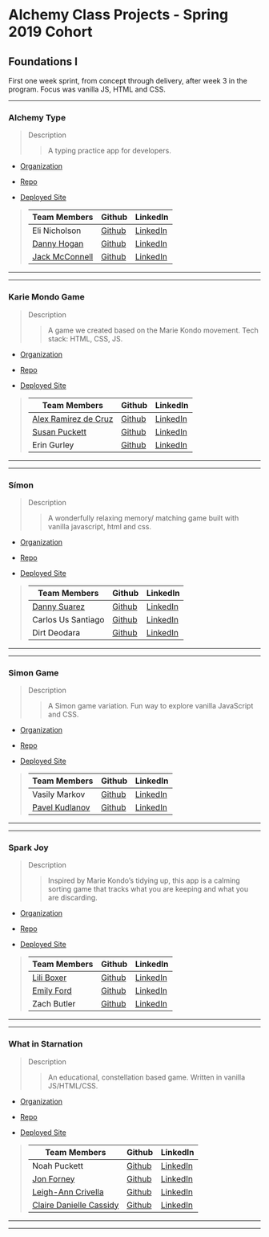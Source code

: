 # Alchemy Class Projects - Spring 2019 Cohort

## Foundations I

First one week sprint, from concept through delivery, after week 3 in the program.  Focus was vanilla JS, HTML and CSS.
___
### Alchemy Type

> Description 
>>A typing practice app for developers.

* [Organization](https://github.com/alchemy-type)

* [Repo](https://github.com/alchemy-type/alchemy-type.github.io)

* [Deployed Site](https://alchemy-type.github.io/landing.html)

>| Team Members  | Github  | LinkedIn  |
>|---|---|---|
>|  Eli Nicholson | [Github](https://github.com/EmNicholson93)   | [LinkedIn](https://www.linkedin.com/in/eli-nicholson/)   |
>|  [Danny Hogan](http://www.dannyhogan.dev/) | [Github](https://github.com/dannyhogan)   | [LinkedIn](https://www.linkedin.com/in/danny-hogan/)   |
>|  [Jack McConnell](http://jackmcconnell.dev/) | [Github](https://github.com/jwmcconnell)   | [LinkedIn](https://www.linkedin.com/in/mcconnelljack/)   |

___
___
### Karie Mondo Game

> Description 
>>A game we created based on the Marie Kondo movement. Tech stack: HTML, CSS, JS.

* [Organization](https://github.com/team-tidy)

* [Repo](https://github.com/team-tidy/Karie-Mondo)

* [Deployed Site](https://team-tidy.github.io/Karie-Mondo/)

>| Team Members  | Github  | LinkedIn  |
>|---|---|---|
>|  [Alex Ramirez de Cruz](https://alexramirezdecruz.com/) | [Github](https://github.com/aramirezdecruz3148)   | [LinkedIn](https://www.linkedin.com/in/alex-ramirez-de-cruz/)   |
>|  [Susan Puckett](susanpuckett.dev) | [Github](https://github.com/sepuckett86)   | [LinkedIn](https://www.linkedin.com/in/susanpuckett/)   |
>|  Erin Gurley | [Github](https://github.com/eringurley)   | [LinkedIn](https://www.linkedin.com/in/erin-gurley/)   |

___
___
### Símon

> Description 
>>A wonderfully relaxing memory/ matching game built with vanilla javascript, html and css.

* [Organization](https://github.com/simon-gang)

* [Repo](https://github.com/simon-gang/simon-gang.github.io)

* [Deployed Site](https://simon-gang.github.io/)

>| Team Members  | Github  | LinkedIn  |
>|---|---|---|
>|  [Danny Suarez](http://www.dannycodes.io/) | [Github](https://github.com/DannySuarez)   | [LinkedIn](https://www.linkedin.com/in/dannysuarezpdx/)   |
>| Carlos Us Santiago |  [Github](https://github.com/carlosus)  |  [LinkedIn](https://www.linkedin.com/in/carlosuss/)  |
>|  Dirt Deodara | [Github](https://github.com/DirtDeodara)   | [LinkedIn](https://www.linkedin.com/in/dirtdeodara/)   |

___
___
### Simon Game

> Description 
>>A Simon game variation. Fun way to explore vanilla JavaScript and CSS.

* [Organization](https://github.com/cold-war-clique)

* [Repo](https://github.com/cold-war-clique/simon-game/tree/gh-pages)

* [Deployed Site](https://cold-war-clique.github.io/simon-game/)

>| Team Members  | Github  | LinkedIn  |
>|---|---|---|
>|  Vasily Markov | [Github](https://github.com/Vasily93)   | [LinkedIn](https://www.linkedin.com/in/vasily-markov/)   |
>|  [Pavel Kudlanov](http://kudlanov.com/) | [Github](https://github.com/pkudlanov)   | [LinkedIn](https://www.linkedin.com/in/pavelkudlanov/)   |

___
___
### Spark Joy

> Description 
>>Inspired by Marie Kondo’s tidying up, this app is a calming sorting game that tracks what you are keeping and what you are discarding.

* [Organization](https://github.com/spark-joy)

* [Repo](https://github.com/spark-joy/spark-joy.github.io)

* [Deployed Site](https://spark-joy.github.io/)

>| Team Members  | Github  | LinkedIn  |
>|---|---|---|
>|  [Lili Boxer](http://www.liliboxer.com/) | [Github](https://github.com/liliboxer)   | [LinkedIn](https://www.linkedin.com/in/lili-boxer/)   |
>|  [Emily Ford](http://htmle.dev/) | [Github](https://github.com/mle4d)   | [LinkedIn](https://www.linkedin.com/in/mle4d/)   |
>|  Zach Butler | [Github](https://github.com/zach-ryan-butler)   | [LinkedIn](https://www.linkedin.com/in/zach-ryan-butler/)   |

___
___
### What in Starnation

> Description 
>>An educational, constellation based game. Written in vanilla JS/HTML/CSS.

* [Organization](https://github.com/star-bbs)

* [Repo](https://github.com/star-bbs/star-bbs.github.io)

* [Deployed Site](https://star-bbs.github.io/)

>| Team Members  | Github  | LinkedIn  |
>|---|---|---|
>|  Noah Puckett | [Github](https://github.com/noah-puckett)   | [LinkedIn](https://www.linkedin.com/in/noahingrampuckett/)   |
>|  [Jon Forney](https://www.jonforney.com/) | [Github](https://github.com/MustardJoe)   | [LinkedIn](https://www.linkedin.com/in/jon-forney/)   |
>|  [Leigh-Ann Crivella](lacrivella.netlify.com/) | [Github](https://github.com/lacrivella)   | [LinkedIn](https://www.linkedin.com/in/lacrivella/)   |
>|  [Claire Danielle Cassidy](https://www.clairedaniellecassidy.com/) | [Github](https://github.com/SlumberParty)   | [LinkedIn](https://www.linkedin.com/in/clairedaniellecassidy/)   |

___
___

 <!-- Unable to determind which project this person contributed to:
 >|  [Wes Griffin](http://nerdrich.io/) | [Github](https://github.com/codingclueless)   | [LinkedIn](https://www.linkedin.com/in/wesgriffincodes/)   | -->
